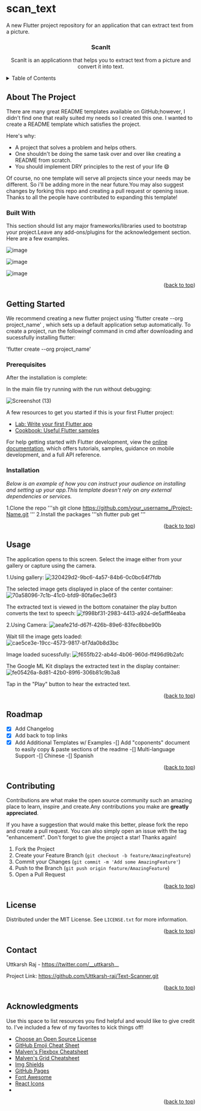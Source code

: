 # scan_text

A new Flutter project repository for an application that can extract text from a picture. 

<h3 align ="center">ScanIt</h3>

<p align="center"> ScanIt is an applicationn that helps you to extract text from a picture and convert it into text.</p>

<!--TABLE OF CONTENTS-->
<details>
  <summary>Table of Contents</summary>
  <ol>
    <li>
      <a href="#about-the-project">About The Project</a> 
      <ul>
        <li><a href="#built-with">Built With</a></li>
      </ul>
    </li>
    <li>
      <a href="#getting-started">Getting Started</a> 
      <ul>
        <li><a href="#prerequisites">Prerequisites</a></li>
        <li><a href="#installation">Installation</a></li>
      </ul>
    </li>
    <li><a href="#usage">Usage</a></li>
    <li><a href="#roadmap">Roadmap</a></li>
    <li><a href="#contributing">Contributing</a></li>
    <li><a href="#license">License</a></li>
    <li><a href="#contact">Contact</a></li>
    <li><a href="#acknowledgements">Acknowledgements</a></li>
  </ol>
  </details>
  <!--About the Project-->
  
  ## About The Project
  
  
  There are many great README templates available on GitHub;however, I didn't find one that really suited my needs so I created this one. I wanted to create a README template which satisfies the project.
  
Here's why:

- A project that solves a problem and helps others.
- One shouldn't be doing the same task over and over like creating a README from scratch.
- You should implement DRY principles to the rest of your life :smile:

Of course, no one template will serve all projects since your needs may be different. So i'll be  adding more in the near future.You may also suggest changes by forking this repo and creating a pull request or opening issue. Thanks to all the people have contributed to expanding this template!

### Built With

This section should list any major frameworks/libraries used to bootstrap your project.Leave any add-ons/plugins for the acknowledgement section. Here are a few examples.

![image](https://user-images.githubusercontent.com/106571927/206698131-0921a8dc-5ea9-46f7-a68c-ad1c717a0ff1.png)

![image](https://user-images.githubusercontent.com/106571927/206698233-ac9c9c2b-0d7d-49b9-8995-1c0761329324.png)

![image](https://user-images.githubusercontent.com/106571927/206698334-20855911-7199-46fe-aa1e-1fac5816dd92.png)



<p align="right">(<a href="#readme-top">back to top</a>)</p>

<!--GETTING STARTED-->

## Getting Started

We recommend creating a new flutter project using 'flutter create --org project_name' ,
which sets up a default application setup automatically. To create a project, run the followingf command in cmd after downloading and sucessfully installing flutter:

'flutter create --org project_name'

### Prerequisites

After the installation is complete:

In the main file try running with the run without debugging:

![Screenshot (13)](https://user-images.githubusercontent.com/106571927/206700482-3ca687cf-49ef-40e8-b8e4-3f56503153c8.png)

A few resources to get you started if this is your first Flutter project:

- [Lab: Write your first Flutter app](https://docs.flutter.dev/get-started/codelab)
- [Cookbook: Useful Flutter samples](https://docs.flutter.dev/cookbook)

For help getting started with Flutter development, view the
[online documentation](https://docs.flutter.dev/), which offers tutorials,
samples, guidance on mobile development, and a full API reference.


### Installation 

_Below is an example of how you can instruct your audience on installing and setting up your app.This template doesn't rely on any external dependencies or services._

1.Clone the repo
'''sh
git clone https://github.com/your_username_/Project-Name.git
'''
2.Install the packages
'''sh
flutter pub get
'''

<p align="right">(<a href="#readme-top">back to top</a>)</p>

<!--USAGE EXAMPLES-->

## Usage

The application opens to this screen. Select the image either from your gallery or capture using the camera.


1.Using gallery:
![320429d2-9bc6-4a57-84b6-0c0bc64f7fdb](https://user-images.githubusercontent.com/106571927/206705038-9d99cd45-5395-41fa-a8e7-c295d2f03daa.jpg)



The selected image gets displayed in place of the center container:
![70a58096-7c1b-41c0-bfd9-80fa6ec3e6f3](https://user-images.githubusercontent.com/106571927/206705118-6065fa1d-bce0-49aa-8f5e-de086716f5c4.jpg)



The extracted text is viewed in the bottom conatainer the play button converts the text to speech:
![f998bf31-2983-4413-a924-de5afff4eaba](https://user-images.githubusercontent.com/106571927/206705129-88098c67-85d7-4fe4-84e5-45bdcb055bc4.jpg)



2.Using Camera:
![aeafe21d-d67f-426b-89e6-83fec8bbe90b](https://user-images.githubusercontent.com/106571927/206706449-7deaead9-79a8-4ac5-8a3f-f9de12093c1a.jpg)



Wait till the image gets loaded:
![cae5ce3e-19cc-4573-9817-bf7da0b8d3bc](https://user-images.githubusercontent.com/106571927/206706658-09c890b0-ff3a-4de1-9198-f41989474c04.jpg)



Image loaded sucessfully:
![f655fb22-ab4d-4b06-960d-ff496d9b2afc](https://user-images.githubusercontent.com/106571927/206706870-dd45bff2-782a-41dc-a202-1396968b4e91.jpg)



The Google ML Kit displays the extracted text in the display container:
![fe05426a-8d81-42b0-89f6-306b81c9b3a8](https://user-images.githubusercontent.com/106571927/206707081-90308cec-fcad-4624-9828-8d7df74abddb.jpg)



Tap in the "Play" button to hear the extracted text.

<p align="right">(<a href="#readme-top">back to top</a>)</p>

<!--ROADMAP-->

## Roadmap

-[X] Add Changelog
-[X] Add back to top links
-[X] Add Additional Templates w/ Examples
-[] Add "coponents" document to easily copy & paste sections of the readme
-[] Multi-language Support
  -[] Chinese
  -[] Spanish
  
<p align="right">(<a href="#readme-top">back to top</a>)</p>

<!--CONTRIBUTING-->

## Contributing

Contributions are what make the open source community such an amazing place to learn, inspire ,and create.Any contributions you make are **greatly appreciated**.

If you have a suggestion that would make this better, please fork the repo and create a pull request. You can also simply open an issue with the tag "enhancement".
Don't forget to give the project a star! Thanks again!

1. Fork the Project
2. Create your Feature Branch (`git checkout -b feature/AmazingFeature`)
3. Commit your Changes (`git commit -m 'Add some AmazingFeature'`)
4. Push to the Branch (`git push origin feature/AmazingFeature`)
5. Open a Pull Request

<p align="right">(<a href="#readme-top">back to top</a>)</p>

<!-- LICENSE -->

## License

Distributed under the MIT License. See `LICENSE.txt` for more information.

<p align="right">(<a href="#readme-top">back to top</a>)</p>

<!-- CONTACT -->

## Contact

Uttkarsh Raj - https://twitter.com/__uttkarsh__

Project Link: https://github.com/Uttkarsh-raj/Text-Scanner.git

<p align="right">(<a href="#readme-top">back to top</a>)</p>

<!-- ACKNOWLEDGMENTS -->

## Acknowledgments

Use this space to list resources you find helpful and would like to give credit to. I've included a few of my favorites to kick things off!

- [Choose an Open Source License](https://choosealicense.com)
- [GitHub Emoji Cheat Sheet](https://www.webpagefx.com/tools/emoji-cheat-sheet)
- [Malven's Flexbox Cheatsheet](https://flexbox.malven.co/)
- [Malven's Grid Cheatsheet](https://grid.malven.co/)
- [Img Shields](https://shields.io)
- [GitHub Pages](https://pages.github.com)
- [Font Awesome](https://fontawesome.com)
- [React Icons](https://react-icons.github.io/react-icons/search)
- 

<p align="right">(<a href="#readme-top">back to top</a>)</p>

